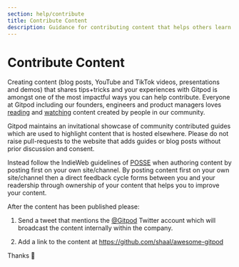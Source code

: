 ```yaml
---
section: help/contribute
title: Contribute Content
description: Guidance for contributing content that helps others learn and adopt Gitpod. Share your tips, tricks, experiences and project use cases through blog posts, videos and presentations.
---
```


# Contribute Content

Creating content (blog posts, YouTube and TikTok videos, presentations and demos) that shares tips+tricks and your experiences with Gitpod is amongst one of the most impactful ways you can help contribute. Everyone at Gitpod including our founders, engineers and product managers loves [reading](https://ghuntley.com/anywhere/) and [watching](https://www.youtube.com/watch?v=XLOwNev0TM0&t=18s) content created by people in our community.

Gitpod maintains an invitational showcase of community contributed guides which are used to highlight content that is hosted elsewhere. Please do not raise pull-requests to the website that adds guides or blog posts without prior discussion and consent.

Instead follow the IndieWeb guidelines of [POSSE](https://indieweb.org/POSSE) when authoring content by posting first on your own site/channel. By posting content first on your own site/channel then a direct feedback cycle forms between you and your readership through ownership of your content that helps you to improve your content.

After the content has been published please:

1. Send a tweet that mentions the [@Gitpod](http://twitter.com/gitpod) Twitter account which will broadcast the content internally within the company.

1. Add a link to the content at https://github.com/shaal/awesome-gitpod

Thanks 🧡
